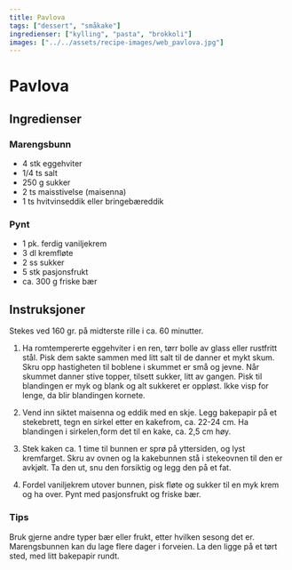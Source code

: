 ```yaml
---
title: Pavlova
tags: ["dessert", "småkake"]
ingredienser: ["kylling", "pasta", "brokkoli"]
images: ["../../assets/recipe-images/web_pavlova.jpg"]
---
```


# Pavlova

## Ingredienser

### Marengsbunn

- 4 stk eggehviter
- 1/4 ts salt
- 250 g sukker
- 2 ts maisstivelse (maisenna)
- 1 ts hvitvinseddik eller bringebæreddik

### Pynt

- 1 pk. ferdig vaniljekrem
- 3 dl kremfløte
- 2 ss sukker
- 5 stk pasjonsfrukt
- ca. 300 g friske bær

## Instruksjoner

Stekes ved 160 gr. på midterste rille i ca. 60 minutter.

1. Ha romtempererte eggehviter i en ren, tørr bolle av glass eller rustfritt stål. Pisk dem sakte sammen med litt salt til de danner et mykt skum. Skru opp hastigheten til boblene i skummet er små og jevne. Når skummet danner stive topper, tilsett sukker, litt av gangen. Pisk til blandingen er myk og blank og alt sukkeret er oppløst. Ikke visp for lenge, da blir blandingen kornete.

2. Vend inn siktet maisenna og eddik med en skje. Legg bakepapir på et stekebrett, tegn en sirkel etter en kakefrom, ca. 22-24 cm. Ha blandingen i sirkelen,form det til en kake, ca. 2,5 cm høy.

3. Stek kaken ca. 1 time til bunnen er sprø på yttersiden, og lyst kremfarget. Skru av ovnen og la kakebunnen stå i stekeovnen til den er avkjølt. Ta den ut, snu den forsiktig og legg den på et fat.

4. Fordel vaniljekrem utover bunnen, pisk fløte og sukker til en myk krem og ha over. Pynt med pasjonsfrukt og friske bær.

### Tips

Bruk gjerne andre typer bær eller frukt, etter hvilken sesong det er. Marengsbunnen kan du lage flere dager i forveien. La den ligge på et tørt sted, med litt bakepapir rundt.
